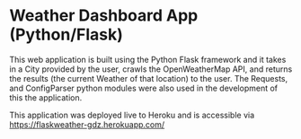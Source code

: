 # Weather Dashboard App (Python/Flask)

This web application is built using the Python Flask framework and it takes in a City provided by the user, crawls the OpenWeatherMap API, and returns the results (the current Weather of that location) to the user. The Requests, and ConfigParser python modules were also used in the development of this the application.

This application was deployed live to Heroku and is accessible via https://flaskweather-gdz.herokuapp.com/ 
